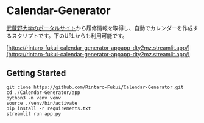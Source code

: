 # Calendar-Generator

[武蔵野大学のポータルサイト](https://muscat.musashino-u.ac.jp/portal/top.do)から履修情報を取得し、自動でカレンダーを作成するスクリプトです。下のURLからも利用可能です。

[https://rintaro-fukui-calendar-generator-appapp-dty2mz.streamlit.app/](https://rintaro-fukui-calendar-generator-appapp-dty2mz.streamlit.app/)

## Getting Started

```shell
git clone https://github.com/Rintaro-Fukui/Calendar-Generator.git
cd ./Calendar-Generator/app
python3 -m venv venv
source ./venv/bin/activate
pip install -r requirements.txt
streamlit run app.py
```
